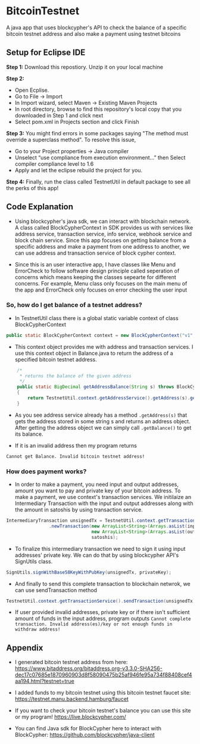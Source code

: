 # BitcoinTestnet
A java app that uses blockcypher's API to check the balance of a specific bitcoin testnet address and also make a payment using testnet bitcoins

## Setup for Eclipse IDE

**Step 1:** Download this repostiory. Unzip it on your local machine

**Step 2:** 
* Open Ecplise. 
* Go to File -> Import
* In Import wizard, select Maven -> Existing Maven Projects
* In root directory, browse to find this repository's local copy that you downloaded in Step 1 and click next
* Select pom.xml in Projects section and click Finish

**Step 3:** You might find errors in some packages saying "The method must override a superclass method". To resolve this issue, 
* Go to your Project properties -> Java compiler
* Unselect “use compliance from execution environment…” then Select compiler compliance level to 1.6
* Apply and let the eclipse rebuild the project for you.

**Step 4:** Finally, run the class called TestnetUtil in default package to see all the perks of this app!


## Code Explanation
* Using blockcypher's java sdk, we can interact with blockchain network. A class called BlockCypherContext in SDK provides us with services like address service, transaction service, info service, webhook service and block chain service. Since this app focuses on getting balance from a specific address and make a payment from one address to another, we can use address and transaction service of block cypher context.

* Since this is an user interactive app, I have classes like Menu and ErrorCheck to follow software design principle called seperation of concerns which means keeping the classes sepearte for different concerns. For example, Menu class only focuses on the main menu of the app and ErrorCheck only focuses on error checking the user input

### So, how do I get balance of a testnet address? 

* In TestnetUtil class there is a global static variable context of class BlockCypherContext
```java
public static BlockCypherContext context = new BlockCypherContext("v1", "btc", "test3", "f7e4206e12434e7491c674d44f6940db");
```
* This context object provides me with address and transaction services. I use this context object in Balance.java to return the address of a specified bitcoin testnet address.
```java
	/*
	 * returns the balance of the given address
	 */
	public static BigDecimal getAddressBalance(String s) throws BlockCypherException
	{	
		return TestnetUtil.context.getAddressService().getAddress(s).getBalance();
	}
```
* As you see address service already has a method ```.getAddress(s)``` that gets the address stored in some string s and returns an address object. After getting the address object we can simply call ```.getBalance()``` to get its balance.

* If it is an invalid address then my program returns
```
Cannot get Balance. Invalid bitcoin testnet address!
```
### How does payment works?

* In order to make a payment, you need input and output addresses, amount you want to pay and private key of your bitcoin address. To make a payment, we use context's transaction services. We initilaize an Intermediary Transaction with the input and output addresses along with the amount in satoshis by using transaction service.
```java
IntermediaryTransaction unsignedTx = TestnetUtil.context.getTransactionService()
				.newTransaction(new ArrayList<String>(Arrays.asList(input)),
								new ArrayList<String>(Arrays.asList(output)),
								satoshis);
```
* To finalize this intermediary transaction we need to sign it using input addresses' private key. We can do that by using blockcypher API's SignUtils class.
```java
SignUtils.signWithBase58KeyWithPubKey(unsignedTx, privateKey);
```
* And finally to send this complete transaction to blockchain netwrok, we can use sendTransaction method
```java
TestnetUtil.context.getTransactionService().sendTransaction(unsignedTx);
``` 
* If user provided invalid addresses, private key or if there isn't sufficient amount of funds in the input address, program outputs
```Cannot complete transaction. Invalid address(es)/key or not enough funds in withdraw address!```

## Appendix

* I generated bitcoin testnet address from here:
<https://www.bitaddress.org/bitaddress.org-v3.3.0-SHA256-dec17c07685e1870960903d8f58090475b25af946fe95a734f88408cef4aa194.html?testnet=true>

* I added funds to my bitcoin testnet using this bitcoin testnet faucet site:
<https://testnet.manu.backend.hamburg/faucet>

* If you want to check your bitcoin testnet's balance you can use this site or my program!
<https://live.blockcypher.com/>

* You can find Java sdk for BlockCypher here to interact with BlockCypher:
<https://github.com/blockcypher/java-client>
